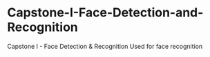 # Capstone-I-Face-Detection-and-Recognition
Capstone I - Face Detection &amp; Recognition 
Used for face recognition
